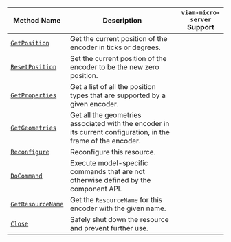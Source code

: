 <!-- prettier-ignore -->
| Method Name | Description | `viam-micro-server` Support |
| ----------- | ----------- | ----------------- |
| [`GetPosition`](/components/encoder/#getposition) | Get the current position of the encoder in ticks or degrees. | <p class="center-text"><i class="fas fa-check" title="yes"></i></p> |
| [`ResetPosition`](/components/encoder/#resetposition) | Set the current position of the encoder to be the new zero position. | <p class="center-text"><i class="fas fa-check" title="yes"></i></p> |
| [`GetProperties`](/components/encoder/#getproperties) | Get a list of all the position types that are supported by a given encoder. | <p class="center-text"><i class="fas fa-check" title="yes"></i></p> |
| [`GetGeometries`](/components/encoder/#getgeometries) | Get all the geometries associated with the encoder in its current configuration, in the frame of the encoder. | <p class="center-text"><i class="fas fa-times" title="no"></i></p> |
| [`Reconfigure`](/components/encoder/#reconfigure) | Reconfigure this resource. | <p class="center-text"><i class="fas fa-times" title="no"></i></p> |
| [`DoCommand`](/components/encoder/#docommand) | Execute model-specific commands that are not otherwise defined by the component API. | <p class="center-text"><i class="fas fa-check" title="yes"></i></p> |
| [`GetResourceName`](/components/encoder/#getresourcename) | Get the `ResourceName` for this encoder with the given name. | <p class="center-text"><i class="fas fa-times" title="no"></i></p> |
| [`Close`](/components/encoder/#close) | Safely shut down the resource and prevent further use. | <p class="center-text"><i class="fas fa-times" title="no"></i></p> |
